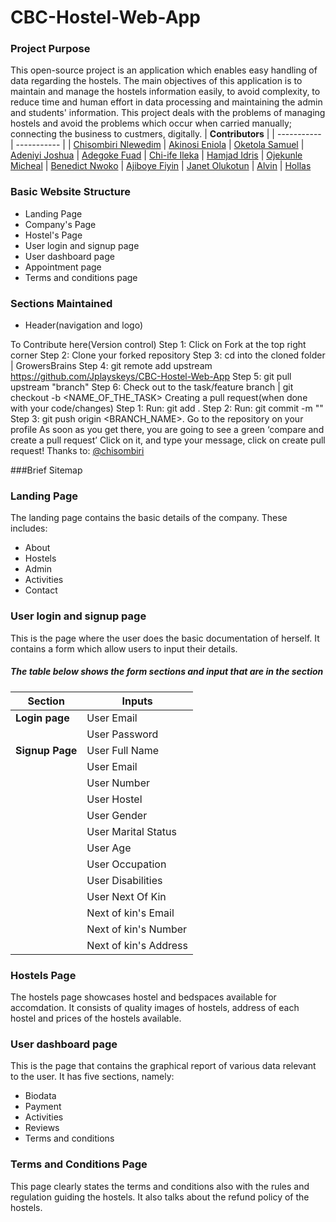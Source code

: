 # CBC-Hostel-Web-App
### Project Purpose
This open-source project is an application which enables easy handling of data regarding the hostels. The main objectives of this application is to maintain and manage the hostels information easily, to avoid complexity, to reduce time and human effort in data processing and maintaining the admin and students' information. This project deals with the problems of managing hostels and avoid the problems which occur when carried manually; connecting the business to custmers, digitally.
| **Contributors** | 
| ----------- | ----------- |
| [Chisombiri Nlewedim](https://github.com/chisombiri)
| [Akinosi Eniola](https://github.com/AkinosiEniola)
| [Oketola Samuel](https://github.com/dprince001)
| [Adeniyi Joshua](https://github.com/Jplayskeys)
| [Adegoke Fuad](https://github.com/ALIPHATICHYD)
| [Chi-ife Ileka](https://github.com/chi-ife)
| [Hamjad Idris](https://github.com/Hamjadidris)
| [Ojekunle Micheal](https://github.com/michojekunle)
| [Benedict Nwoko](https://github.com/BenedictNwoko)
| [Ajiboye Fiyin](http://github.com/FiyinfoluwaAjiboye)
| [Janet Olukotun](https://github.com/Techkira)
| [Alvin](http://github.com/Vinsax19)
| [Hollas](https://github.com/HollasII)

### Basic Website Structure
* Landing Page
* Company's Page
* Hostel's Page
* User login and signup page
* User dashboard page
* Appointment page
* Terms and conditions page

### Sections Maintained
* Header(navigation and logo)

To Contribute here(Version control) Step 1: Click on Fork at the top right corner Step 2: Clone your forked repository Step 3: cd into the cloned folder | GrowersBrains Step 4: git remote add upstream https://github.com/Jplayskeys/CBC-Hostel-Web-App Step 5: git pull upstream "branch" Step 6: Check out to the task/feature branch | git checkout -b <NAME_OF_THE_TASK> Creating a pull request(when done with your code/changes) Step 1: Run: git add . Step 2: Run: git commit -m "" Step 3: git push origin <BRANCH_NAME>. Go to the repository on your profile As soon as you get there, you are going to see a green ‘compare and create a pull request’ Click on it, and type your message, click on create pull request! Thanks to: [@chisombiri](https://github.com/chisombiri)

###Brief Sitemap
### Landing Page
The landing page contains the basic details of the company. These includes:
* About
* Hostels
* Admin
* Activities
* Contact

### User login and signup page
This is the page where the user does the basic documentation of herself. It contains a form which allow users to input their details.

##### The table below shows the form sections and input that are in the section
| Section | Inputs |
| ----------- | ----------- |
| **Login page** | User Email |
|  | User Password |
| **Signup Page** | User Full Name |
| | User Email |
| | User Number |
| | User Hostel |
| | User Gender |
| | User Marital Status |
| | User Age |
| | User Occupation |
| | User Disabilities |
| | User Next Of Kin |
| | Next of kin's Email |
| | Next of kin's Number |
| | Next of kin's Address |

### Hostels Page
The hostels page showcases hostel and bedspaces available for accomdation. It consists of quality images of hostels, address of each hostel and prices of the hostels available.

### User dashboard page
This is the page that contains the graphical report of various data
relevant to the user. It has five sections, namely:
* Biodata
* Payment
* Activities
* Reviews
* Terms and conditions

### Terms and Conditions Page
This page clearly states the terms and conditions also with the rules and regulation guiding the hostels. It also talks about the refund policy of the hostels. 
